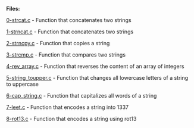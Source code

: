 **Files:**

[0-strcat.c](/0x05-pointers_arrays_strings/0-strcat.c) - Function that concatenates two strings

[1-strncat.c](/0x05-pointers_arrays_strings/1-strncat.c) - Function that concatenates two strings

[2-strncpy.c](/0x05-pointers_arrays_strings/2-strncpy.c) - Function that copies a string

[3-strcmp.c](/0x05-pointers_arrays_strings/3-strcmp.c) - Function that compares two strings

[4-rev_array.c](/0x05-pointers_arrays_strings/4-rev_array.c) - Function that reverses the content of an array of integers

[5-string_toupper.c](/0x05-pointers_arrays_strings/5-string_toupper.c) - Function that changes all lowercase letters of a string to uppercase

[6-cap_string.c](/0x05-pointers_arrays_strings/6-cap_string.c) - Function that capitalizes all words of a string

[7-leet.c](/0x05-pointers_arrays_strings/7-leet.c) - Function that encodes a string into 1337

[8-rot13.c](/0x05-pointers_arrays_strings/8-rot13.c) - Function that encodes a string using rot13
